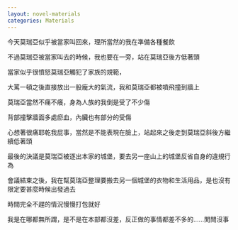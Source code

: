 ```yaml
---
layout: novel-materials
categories: Materials
---
```


今天莫瑞亞似乎被當家叫回來，理所當然的我在準備各種餐飲  

不過莫瑞亞被當家叫去的時候，我也要在一旁，站在莫瑞亞後方低著頭  

當家似乎很憤怒莫瑞亞觸犯了家族的規範，  

大罵一頓之後直接放出一股龐大的氣流，我和莫瑞亞都被噴飛撞到牆上  

莫瑞亞當然不痛不癢，身為人族的我倒是受了不少傷  

背部撞擊牆面多處瘀血，內臟也有部分的受傷  

心想著很痛耶乾我屁事，當然是不能表現在臉上，站起來之後走到莫瑞亞斜後方繼續低著頭  

最後的決議是莫瑞亞被逐出本家的城堡，要去另一座山上的城堡反省自身的違規行為  

會議結束之後，我在幫莫瑞亞整理要搬去另一個城堡的衣物和生活用品，是也沒有限定要甚麼時候出發過去 

時間完全不趕的情況慢慢打包就好

我是在哪都無所謂，是不是在本部都沒差，反正做的事情都差不多的......閒閒沒事
